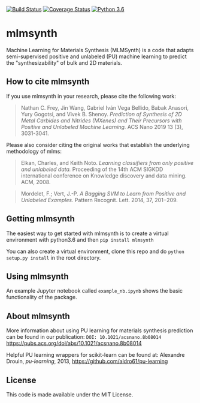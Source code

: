 [![Build Status](https://travis-ci.com/ncfrey/mlmsynth.svg?branch=master)](https://travis-ci.com/ncfrey/mlmsynth)
[![Coverage Status](https://coveralls.io/repos/github/ncfrey/mlmsynth/badge.svg?branch=master)](https://coveralls.io/github/ncfrey/mlmsynth?branch=master)
[![Python 3.6](https://img.shields.io/badge/python-3.6-blue.svg)](https://www.python.org/downloads/release/python-360/)


# mlmsynth
Machine Learning for Materials Synthesis (MLMSynth) is a code that adapts semi-supervised positive and unlabeled (PU) machine learning to predict the "synthesizability" of bulk and 2D materials. 

## How to cite mlmsynth
If you use mlmsynth in your research, please cite the following work:
  
> Nathan C. Frey, Jin Wang, Gabriel Iván Vega Bellido, Babak Anasori, Yury Gogotsi, and Vivek B. Shenoy. *Prediction of Synthesis of 2D   Metal Carbides and Nitrides (MXenes) and Their Precursors with Positive and Unlabeled Machine Learning.* ACS Nano 2019 13 (3), 3031-3041.
  
Please also consider citing the original works that establish the underlying methodology of mlms:

> Elkan, Charles, and Keith Noto. *Learning classifiers from only positive and unlabeled data.* Proceeding of the 14th ACM SIGKDD international conference on Knowledge discovery and data mining. ACM, 2008.
  
> Mordelet, F.; Vert, J.-P. *A Bagging SVM to Learn from Positive and Unlabeled Examples.* Pattern Recognit. Lett. 2014, 37, 201−209.

## Getting mlmsynth
The easiest way to get started with mlmsynth is to create a virtual environment with python3.6 and then
`pip install mlmsynth`

You can also create a virtual environment, clone this repo and do
`python setup.py install` in the root directory.

## Using mlmsynth
An example Jupyter notebook called `example_nb.ipynb` shows the basic functionality of the package.

## About mlmsynth
More information about using PU learning for materials synthesis prediction can be found in our publication: `DOI: 10.1021/acsnano.8b08014` https://pubs.acs.org/doi/abs/10.1021/acsnano.8b08014

Helpful PU learning wrappers for scikit-learn can be found at: Alexandre Drouin, *pu-learning*, 2013, https://github.com/aldro61/pu-learning 
 
## License
This code is made available under the MIT License.
